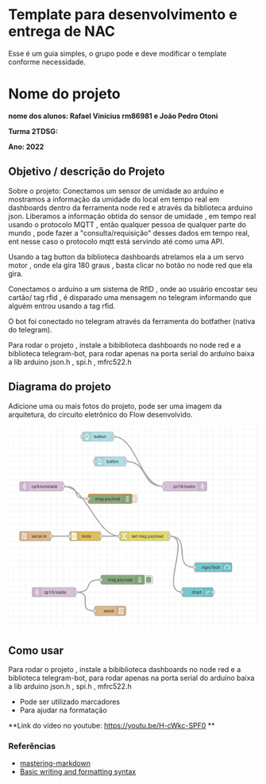 # Template para desenvolvimento e entrega de NAC

Esse é um guia simples, o grupo pode e deve modificar o template conforme necessidade. 

# Nome do projeto

**nome dos alunos: Rafael Vinícius rm86981 e João Pedro Otoni** 

**Turma 2TDSG:**

**Ano: 2022**

## Objetivo / descrição do Projeto

Sobre o projeto:
Conectamos um sensor de umidade ao arduíno e mostramos a informação da umidade do local em tempo real em dashboards dentro da ferramenta node red e através da biblioteca arduino json. Liberamos a informação obtida do sensor de umidade , em tempo real usando o protocolo MQTT , então qualquer pessoa de qualquer parte do mundo , pode fazer a "consulta/requisição" desses dados em tempo real, ent nesse caso o protocolo mqtt está servindo até como uma API.

Usando a tag button da biblioteca dashboards atrelamos ela a um servo motor , onde ela gira 180 graus , basta clicar no botão no node red que ela gira.

Conectamos o arduíno a um sistema de RfID , onde ao usuário encostar seu cartão/ tag rfid , é disparado uma mensagem no telegram informando que alguém entrou usando a tag rfid.

O bot foi conectado no telegram através da ferramenta do botfather (nativa do telegram).

Para rodar o projeto , instale a bibiblioteca dashboards no node red e a biblioteca telegram-bot, para rodar apenas na porta serial do arduíno baixa a lib arduino json.h , spi.h , mfrc522.h

## Diagrama do projeto

Adicione uma ou mais fotos do projeto, pode ser uma imagem da arquitetura, do circuito eletrônico do Flow desenvolvido. 

<img src="/node_jp.PNG" width="550">


## Como usar 


Para rodar o projeto , instale a bibiblioteca dashboards no node red e a biblioteca telegram-bot, para rodar apenas na porta serial do arduíno baixa a lib arduino json.h , spi.h , mfrc522.h

* Pode ser utilizado marcadores
* Para ajudar na formatação


**Link do vídeo no youtube:    https://youtu.be/H-cWkc-SPF0 **


### Referências 

* [mastering-markdown](https://guides.github.com/features/mastering-markdown/)
* [Basic writing and formatting syntax](https://docs.github.com/en/github/writing-on-github/getting-started-with-writing-and-formatting-on-github/basic-writing-and-formatting-syntax)
